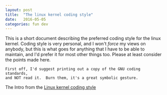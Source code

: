 ```yaml
---
layout: post
title:  "The linux kernel coding style"
date:   2016-05-05 
categories: fun dev
---
```


This is a short document describing the preferred coding style for the
linux kernel.  Coding style is very personal, and I won't _force_ my
views on anybody, but this is what goes for anything that I have to be
able to maintain, and I'd prefer it for most other things too.  Please
at least consider the points made here.

```
First off, I'd suggest printing out a copy of the GNU coding standards,
and NOT read it.  Burn them, it's a great symbolic gesture.
```

The Intro from the [Linux kernel coding style][lk-coding-style]

[lk-coding-style]:https://www.kernel.org/doc/Documentation/CodingStyle
